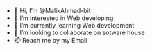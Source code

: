 - 👋 Hi, I’m @MalikAhmad-bit
- 👀 I’m interested in Web developing
- 🌱 I’m currently learning Web  development
- 💞️ I’m looking to collaborate on sotware house
- 📫 Reach me by my Email

<!---
MalikAhmad-bit/MalikAhmad-bit is a ✨ special ✨ repository because its `README.md` (this file) appears on your GitHub profile.
You can click the Preview link to take a look at your changes.
--->
